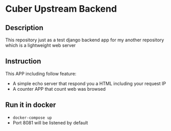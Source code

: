 # Cuber Upstream Backend

## Description

This repository just as a test django backend app for my another repository which is a lightweight web server

## Instruction

This APP including follow feature:

- A simple echo server that respond you a HTML including your request IP
- A counter APP that count web was browsed

## Run it in docker 

- `docker-compose up`
- Port 8081 will be listened by default 
